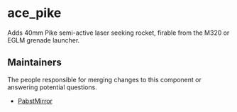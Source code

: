 ace_pike
===========

Adds 40mm Pike semi-active laser seeking rocket, firable from the M320 or EGLM grenade launcher.


## Maintainers

The people responsible for merging changes to this component or answering potential questions.

- [PabstMirror](http://github.com/PabstMirror)
